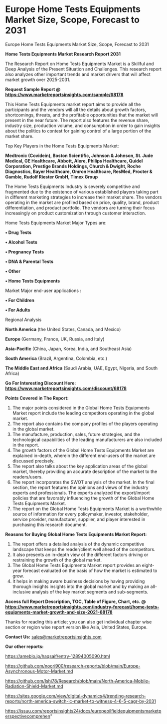 # Europe Home Tests Equipments Market Size, Scope, Forecast to 2031
 Europe Home Tests Equipments Market Size, Scope, Forecast to 2031

<strong>Home Tests Equipments Market Research Report 2031</strong>

The Research Report on Home Tests Equipments Market is a Skillful and Deep Analysis of the Present Situation and Challenges. This research report also analyzes other important trends and market drivers that will affect market growth over 2025-2031.

<strong>Request Sample Report @ <a href=https://www.marketreportsinsights.com/sample/68178>https://www.marketreportsinsights.com/sample/68178</a></strong>

This Home Tests Equipments market report aims to provide all the participants and the vendors will all the details about growth factors, shortcomings, threats, and the profitable opportunities that the market will present in the near future. The report also features the revenue share, industry size, production volume, and consumption in order to gain insights about the politics to contest for gaining control of a large portion of the market share.

Top Key Players in the Home Tests Equipments Market:

<strong>Medtronic (Covidein), Boston Scientific, Johnson & Johnson, St. Jude Medical, GE Healthcare, Abbott, Alere, Philips Healthcare, Quidel Corporation, Prestige Brands Holdings, Church & Dwight, Roche Diagnostics, Bayer Healthcare, Omron Healthcare, ResMed, Procter & Gamble, Rudolf Riester GmbH, Timex Group</strong>

The Home Tests Equipments Industry is severely competitive and fragmented due to the existence of various established players taking part in different marketing strategies to increase their market share. The vendors operating in the market are profiled based on price, quality, brand, product differentiation, and product portfolio. The vendors are turning their focus increasingly on product customization through customer interaction.

Home Tests Equipments Market Major Types are:

<strong>• Drug Tests

• Alcohol Tests

• Pregnancy Tests

• DNA & Parental Tests

• Other

• Home Tests Equipments</strong>

Market Major end-user applications :

<strong>• For Children

• For Adults</strong>

Regional Analysis

</u><strong><b>North America</b></strong> (the United States, Canada, and Mexico)

<strong><b>Europe </b></strong>(Germany, France, UK, Russia, and Italy)

<strong><b>Asia-Pacific</b></strong> (China, Japan, Korea, India, and Southeast Asia)

<strong><b>South America</b></strong> (Brazil, Argentina, Colombia, etc.)

<strong><b>The Middle East and Africa</b></strong> (Saudi Arabia, UAE, Egypt, Nigeria, and South Africa)

<strong>Go For Interesting Discount Here: <a href=https://www.marketreportsinsights.com/discount/68178>https://www.marketreportsinsights.com/discount/68178</a></strong>

<strong>Points Covered in The Report:</strong>
<ol>
  <li>The major points considered in the Global Home Tests Equipments Market report include the leading competitors operating in the global market.</li>
  <li>The report also contains the company profiles of the players operating in the global market.</li>
  <li>The manufacture, production, sales, future strategies, and the technological capabilities of the leading manufacturers are also included in the report.</li>
  <li>The growth factors of the Global Home Tests Equipments Market are explained in-depth, wherein the different end-users of the market are discussed precisely.</li>
  <li>The report also talks about the key application areas of the global market, thereby providing an accurate description of the market to the readers/users.</li>
  <li>The report incorporates the SWOT analysis of the market. In the final section, the report features the opinions and views of the industry experts and professionals. The experts analyzed the export/import policies that are favorably influencing the growth of the Global Home Tests Equipments Market.</li>
  <li>The report on the Global Home Tests Equipments Market is a worthwhile source of information for every policymaker, investor, stakeholder, service provider, manufacturer, supplier, and player interested in purchasing this research document.</li>
</ol>
<strong>Reasons for Buying Global Home Tests Equipments Market Report:</strong>

<ol>
  <li>The report offers a detailed analysis of the dynamic competitive landscape that keeps the reader/client well ahead of the competitors.</li>
  <li>It also presents an in-depth view of the different factors driving or restraining the growth of the global market.</li>
  <li>The Global Home Tests Equipments Market report provides an eight-year forecast evaluated on the basis of how the market is estimated to grow.</li>
  <li>It helps in making aware business decisions by having providing thorough insights insights into the global market and by making an all-inclusive analysis of the key market segments and sub-segments.</li>
</ol>
<strong>Access full Report Description, TOC, Table of Figure, Chart, etc. @ <a href=https://www.marketreportsinsights.com/industry-forecast/home-tests-equipments-market-growth-and-size-2021-68178>https://www.marketreportsinsights.com/industry-forecast/home-tests-equipments-market-growth-and-size-2021-68178</a></strong>


Thanks for reading this article; you can also get individual chapter wise section or region wise report version like Asia, United States, Europe.

<strong>Contact Us:</strong>
sales@marketreportsinsights.com

<strong>Our other reports:</strong>

<a href=https://ameblo.jp/haqsaif/entry-12894005090.html>https://ameblo.jp/haqsaif/entry-12894005090.html</a>

<a href=https://github.com/noori900/research-reports/blob/main/Europe-Asynchronous-Motor-Market.md>https://github.com/noori900/research-reports/blob/main/Europe-Asynchronous-Motor-Market.md</a>

<a href=https://github.com/Ishi78/Research/blob/main/North-America-Mobile-Radiation-Shield-Market.md>https://github.com/Ishi78/Research/blob/main/North-America-Mobile-Radiation-Shield-Market.md</a>

<a href=https://sites.google.com/view/digital-dynamics4/trending-research-reports/north-america-switch-ic-market-to-witness-4-6-5-cagr-by-2031>https://sites.google.com/view/digital-dynamics4/trending-research-reports/north-america-switch-ic-market-to-witness-4-6-5-cagr-by-2031</a>

<a href=https://issuu.com/reportsinsights24/docs/europeoilfieldequipmentsmarketperspectivecomprehen>https://issuu.com/reportsinsights24/docs/europeoilfieldequipmentsmarketperspectivecomprehen</a>"

